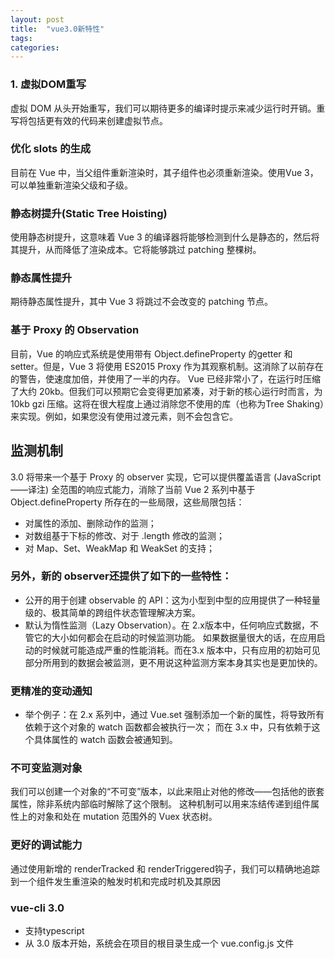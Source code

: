 ```yaml
---
layout: post
title:  "vue3.0新特性"
tags:
categories:
---
```


### 1. 虚拟DOM重写
虚拟 DOM 从头开始重写，我们可以期待更多的编译时提示来减少运行时开销。重写将包括更有效的代码来创建虚拟节点。

### 优化 slots 的生成
目前在 Vue 中，当父组件重新渲染时，其子组件也必须重新渲染。使用Vue 3，可以单独重新渲染父级和子级。

###  静态树提升(Static Tree Hoisting)
使用静态树提升，这意味着 Vue 3 的编译器将能够检测到什么是静态的，然后将其提升，从而降低了渲染成本。它将能够跳过 patching 整棵树。

### 静态属性提升
期待静态属性提升，其中 Vue 3 将跳过不会改变的 patching 节点。
###  基于 Proxy 的 Observation
目前，Vue 的响应式系统是使用带有 Object.defineProperty 的getter 和 setter。但是，Vue 3 将使用 ES2015 Proxy 作为其观察机制。这消除了以前存在的警告，使速度加倍，并使用了一半的内存。
Vue 已经非常小了，在运行时压缩了大约 20kb。但我们可以预期它会变得更加紧凑，对于新的核心运行时而言，为 10kb gzi 压缩。这将在很大程度上通过消除您不使用的库（也称为Tree Shaking）来实现。例如，如果您没有使用过渡元素，则不会包含它。


## 监测机制
3.0 将带来一个基于 Proxy 的 observer 实现，它可以提供覆盖语言 (JavaScript——译注) 全范围的响应式能力，消除了当前 Vue 2 系列中基于 Object.defineProperty 所存在的一些局限，这些局限包括：

- 对属性的添加、删除动作的监测；
- 对数组基于下标的修改、对于 .length 修改的监测；
- 对 Map、Set、WeakMap 和 WeakSet 的支持；

### 另外，新的 observer还提供了如下的一些特性：
- 公开的用于创建 observable 的 API：这为小型到中型的应用提供了一种轻量级的、极其简单的跨组件状态管理解决方案。
- 默认为惰性监测（Lazy Observation）。在 2.x版本中，任何响应式数据，不管它的大小如何都会在启动的时候监测功能。
如果数据量很大的话，在应用启动的时候就可能造成严重的性能消耗。而在3.x 版本中，只有应用的初始可见部分所用到的数据会被监测，更不用说这种监测方案本身其实也是更加快的。

### 更精准的变动通知
- 举个例子：在 2.x 系列中，通过 Vue.set 强制添加一个新的属性，将导致所有依赖于这个对象的 watch 函数都会被执行一次；
而在 3.x 中，只有依赖于这个具体属性的 watch 函数会被通知到。

### 不可变监测对象
我们可以创建一个对象的“不可变”版本，以此来阻止对他的修改——包括他的嵌套属性，除非系统内部临时解除了这个限制。
这种机制可以用来冻结传递到组件属性上的对象和处在 mutation 范围外的 Vuex 状态树。

### 更好的调试能力
通过使用新增的 renderTracked 和 renderTriggered钩子，我们可以精确地追踪到一个组件发生重渲染的触发时机和完成时机及其原因


### vue-cli 3.0  
- 支持typescript
- 从 3.0 版本开始，系统会在项目的根目录生成一个 vue.config.js 文件